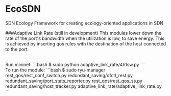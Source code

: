 # EcoSDN
SDN Ecology Framework for creating ecology-oriented applications in SDN


###Adaptive Link Rate 
(still in development)
This modules lower down the rate of the port's bandwidth when the utilization is low, to save energy.
This is achieved by inserting qos rules with the destination of the host connected to the port.

<br>
Run mininet:
```bash
$ sudo python adaptive_link_rate/4h1sw.py 
```
<br>
To run the module:
```bash
$ sudo ryu-manager rest_qos/rest_conf_switch.py redundant_saving/ofctl_rest.py redundant_saving/port_stats_reporter.py  rest_qos/rest_qos_ss.py redundant_saving/host_tracker.py adaptive_link_rate/adaptive_link_rate.py
```






